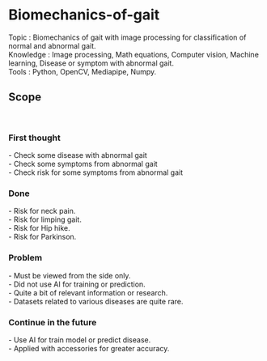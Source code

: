 # Biomechanics-of-gait
Topic : Biomechanics of gait with image processing for classification of normal and abnormal gait.</br>
Knowledge : Image processing, Math equations, Computer vision, Machine learning, Disease or symptom with abnormal gait.</br>
Tools : Python, OpenCV, Mediapipe, Numpy.</br>

<h2>Scope</h2></br>
<h3>First thought</h3>
- Check some disease with abnormal gait</br>
- Check some symptoms from abnormal gait</br>
- Check risk for some symptoms from abnormal gait</br>
<h3>Done</h3>
- Risk for neck pain.</br>
- Risk for limping gait.</br>
- Risk for Hip hike.</br>
- Risk for Parkinson.</br>
<h3>Problem</h3>
- Must be viewed from the side only.</br>
- Did not use AI for training or prediction.</br>
- Quite a bit of relevant information or research.</br>
- Datasets related to various diseases are quite rare.</br>
<h3>Continue in the future</h3>
- Use AI for train model or predict disease.</br>
- Applied with accessories for greater accuracy.</br>
